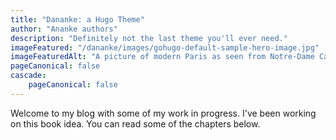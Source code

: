 ```yaml
---
title: "Dananke: a Hugo Theme"
author: "Ananke authors"
description: "Definitely not the last theme you'll ever need."
imageFeatured: "/dananke/images/gohugo-default-sample-hero-image.jpg"
imageFeaturedAlt: "A picture of modern Paris as seen from Notre-Dame Cathedral, with a cornice with a gargoyle on the left and dominating the scene"
pageCanonical: false
cascade:
    pageCanonical: false
---
```

Welcome to my blog with some of my work in progress. I've been working on this book idea. You can read some of the chapters below.
